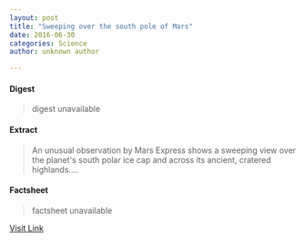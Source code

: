 ```yaml
---
layout: post
title: "Sweeping over the south pole of Mars"
date: 2016-06-30
categories: Science
author: unknown author

---
```



#### Digest
>digest unavailable

#### Extract
>An unusual observation by Mars Express shows a sweeping view over the planet's south polar ice cap and across its ancient, cratered highlands....

#### Factsheet
>factsheet unavailable

[Visit Link](http://phys.org/news/2015-09-south-pole-mars.html)



